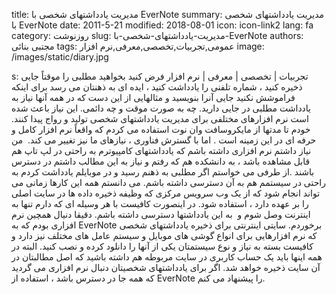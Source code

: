 title: مدیریت یادداشتهای شخصی با EverNote
summary: مدیریت یادداشتهای شخصی با EverNote
date: 2011-5-21
modified: 2018-08-01
icon:  icon-link2
lang: fa
category: روزنوشت
slug: مدیریت-یادداشتهای-شخصی-با-EverNote
authors: مجتبی بنائی
tags: عمومی,تجربیات,تخصصی,معرفی,نرم افزار
image: /images/static/diary.jpg

s: تجربیات | تخصصی | معرفی | نرم افزار فرض کنید بخواهید مطلبی را موقتاً جایی ذخیره کنید ، شماره تلفنی را یادداشت کنید ، ایده ای به ذهنتان می رسد برای اینکه فراموشش نکنید جایی آنرا بنویسید و مثالهایی از این دست که در همه آنها نیاز به یادداشت مطلبی در جایی دارید. چه به صورت موقت و چه دائمی.  این نیاز باعث شده است نرم افزارهای مختلفی برای مدیریت یادداشتهای شخصی تولید و رواج پیدا کنند. خودم تا مدتها از مایکروسافت وان نوت استفاده می کردم که واقعاً نرم افزار کامل و حرفه ای در این زمینه است .  اما با گسترش فناوری ، نیازهای ما نیز تغییر می کند.  من نیاز داشتم نرم افزاری داشته باشم که یادداشتهای کامپیوترم به راحتی در لپ تاپ هم قابل مشاهده باشد ، به دانشکده هم که رفتم و نیاز به این مطالب داشتم در دسترس باشند .از طرفی می خواستم اگر مطلبی به ذهنم رسید و در موبایلم یادداشت کردم به راحتی در سیستمم هم به آن دسترسی داشته باشم.  می دانستم همه این کارها زمانی می تواند انجام شود که از یک وب سرویس مرکزی که وظیفه ذخیره داده ها در سایت اصلی را بر عهده دارد ، استفاده شود. در اینصورت کافیست با هر وسیله ای که دارم تنها به اینترنت وصل شوم و  به این یادداشتها دسترسی داشته باشم.  دقیقا دنیال همچین نرم افزاری بودم که به EverNote برخوردم.  سایتی اینترنتی برای ذخیره یادداشتهای شخصی که نرم افزارهایی برای انواع گوشی های موبایل و سیستم عامل های مختلف نیز دارد و کافیست بسته به نیاز و نوع سیستمتان یکی از آنها را دانلود کرده و نصب کنید.  البته در همه اینها باید یک حساب کاربری در سایت مربوطه هم داشته باشید که اصل مطالبتان در آن سایت ذخیره خواهد شد.  اگر برای یادداشتهای شخصیتان دنبال نرم افزاری می گردید که همه جا در دسترس باشد ، استفاده از EverNote  را پیشنهاد می کنم.